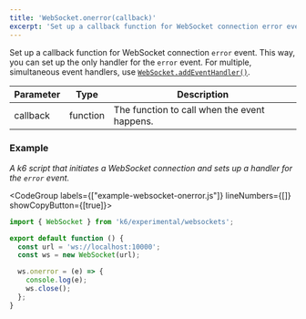 ```yaml
---
title: 'WebSocket.onerror(callback)'
excerpt: 'Set up a callback function for WebSocket connection error event.'
---
```


Set up a callback function for WebSocket connection `error` event.
This way, you can set up the only handler for the `error` event.
For multiple, simultaneous event handlers, use [`WebSocket.addEventHandler()`](/javascript-api/k6-experimental/websockets/websocket/websocket-addeventlistener).

| Parameter | Type     | Description                                  |
| --------- | -------- | -------------------------------------------- |
| callback  | function | The function to call when the event happens. |

### Example

_A k6 script that initiates a WebSocket connection and sets up a handler for the `error` event._

<CodeGroup labels={["example-websocket-onerror.js"]} lineNumbers={[]} showCopyButton={[true]}>

```javascript
import { WebSocket } from 'k6/experimental/websockets';

export default function () {
  const url = 'ws://localhost:10000';
  const ws = new WebSocket(url);

  ws.onerror = (e) => {
    console.log(e);
    ws.close();
  };
}
```

</CodeGroup>

